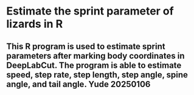 # Estimate the sprint parameter of lizards in R
This R program is used to estimate sprint parameters after marking body coordinates in DeepLabCut.
The program is able to estimate speed, step rate, step length, step angle, spine angle, and tail angle.
Yude 20250106 
--- 